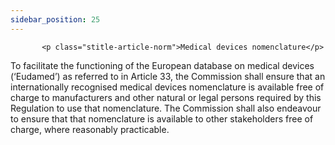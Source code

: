 ```yaml
---
sidebar_position: 25
---
```

           <p class="stitle-article-norm">Medical devices nomenclature</p>
   <p class="norm">To facilitate the functioning of the European 
database on medical devices (‘Eudamed’) as referred to in 
Article&nbsp;33, the Commission shall ensure that an internationally 
recognised medical devices nomenclature is available free of charge to 
manufacturers and other natural or legal persons required by this 
Regulation to use that nomenclature. The Commission shall also endeavour
 to ensure that that nomenclature is available to other stakeholders 
free of charge, where reasonably practicable.</p>